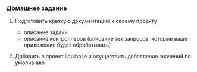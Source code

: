 ### Домашнее задание

1. Подготовить краткую документацию к своему проекту
    - описание задачи
    - описание контроллеров (описание тех запросов, которые ваше приложение будет обрабатывать)

2. Добавить в проект liquibase и осуществить добавление значений по умолчанию